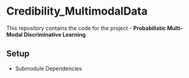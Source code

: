 # Credibility_MultimodalData
This repository contains the code for the project - **Probabilistic Multi-Modal Discriminative Learning**

## Setup
- Submodule Dependencies
